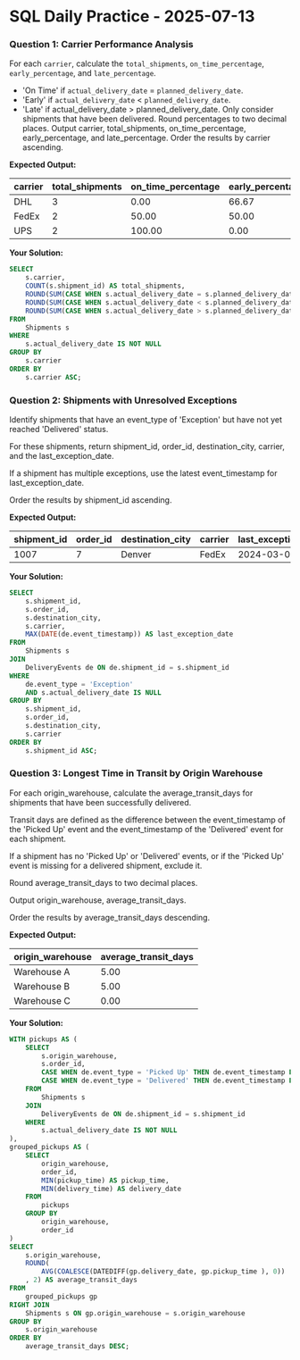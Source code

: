 # SQL Daily Practice - 2025-07-13

### Question 1: Carrier Performance Analysis

For each `carrier`, calculate the `total_shipments`, `on_time_percentage`, `early_percentage`, and `late_percentage`.

* 'On Time' if `actual_delivery_date` = `planned_delivery_date`.
* 'Early' if `actual_delivery_date` < `planned_delivery_date`.
* 'Late' if actual_delivery_date > planned_delivery_date.
  Only consider shipments that have been delivered.
  Round percentages to two decimal places.
  Output carrier, total_shipments, on_time_percentage, early_percentage, and late_percentage.
  Order the results by carrier ascending.

**Expected Output:**

| carrier | total_shipments | on_time_percentage | early_percentage | late_percentage |
| ------- | --------------- | ------------------ | ---------------- | --------------- |
| DHL     | 3               | 0.00               | 66.67            | 33.33           |
| FedEx   | 2               | 50.00              | 50.00            | 0.00            |
| UPS     | 2               | 100.00             | 0.00             | 0.00            |

**Your Solution:**

```sql
SELECT
    s.carrier,
    COUNT(s.shipment_id) AS total_shipments,
    ROUND(SUM(CASE WHEN s.actual_delivery_date = s.planned_delivery_date THEN 1 ELSE 0 END) * 100.0 / COUNT(s.shipment_id), 2) AS on_time_percentage,
    ROUND(SUM(CASE WHEN s.actual_delivery_date < s.planned_delivery_date THEN 1 ELSE 0 END) * 100.0 / COUNT(s.shipment_id), 2) AS early_percentage,
    ROUND(SUM(CASE WHEN s.actual_delivery_date > s.planned_delivery_date THEN 1 ELSE 0 END) * 100.0 / COUNT(s.shipment_id), 2) AS late_percentage
FROM
    Shipments s
WHERE
    s.actual_delivery_date IS NOT NULL
GROUP BY
    s.carrier
ORDER BY
    s.carrier ASC;

```

### Question 2: Shipments with Unresolved Exceptions

Identify shipments that have an event_type of 'Exception' but have not yet reached 'Delivered' status.

For these shipments, return shipment_id, order_id, destination_city, carrier, and the last_exception_date.

If a shipment has multiple exceptions, use the latest event_timestamp for last_exception_date.

Order the results by shipment_id ascending.

**Expected Output:**

| **shipment_id** | **order_id** | **destination_city** | **carrier** | **last_exception_date** |
| --------------------- | ------------------ | -------------------------- | ----------------- | ----------------------------- |
| 1007                  | 7                  | Denver                     | FedEx             | 2024-03-05                    |

**Your Solution:**

```sql
SELECT
	s.shipment_id,
	s.order_id,
	s.destination_city,
	s.carrier,
	MAX(DATE(de.event_timestamp)) AS last_exception_date
FROM
	Shipments s
JOIN
	DeliveryEvents de ON de.shipment_id = s.shipment_id
WHERE
	de.event_type = 'Exception'
	AND s.actual_delivery_date IS NULL
GROUP BY
	s.shipment_id,
	s.order_id,
	s.destination_city,
	s.carrier
ORDER BY
	s.shipment_id ASC;

```

### Question 3: Longest Time in Transit by Origin Warehouse

For each origin_warehouse, calculate the average_transit_days for shipments that have been successfully delivered.

Transit days are defined as the difference between the event_timestamp of the 'Picked Up' event and the event_timestamp of the 'Delivered' event for each shipment.

If a shipment has no 'Picked Up' or 'Delivered' events, or if the 'Picked Up' event is missing for a delivered shipment, exclude it.

Round average_transit_days to two decimal places.

Output origin_warehouse, average_transit_days.

Order the results by average_transit_days descending.

**Expected Output:**

| origin_warehouse | average_transit_days |
| ---------------- | -------------------- |
| Warehouse A      | 5.00                 |
| Warehouse B      | 5.00                 |
| Warehouse C      | 0.00                 |

**Your Solution:**

```sql
WITH pickups AS (
	SELECT
		s.origin_warehouse,
		s.order_id,
		CASE WHEN de.event_type = 'Picked Up' THEN de.event_timestamp END AS pickup_time,
		CASE WHEN de.event_type = 'Delivered' THEN de.event_timestamp END AS delivery_time
	FROM
		Shipments s
	JOIN
		DeliveryEvents de ON de.shipment_id = s.shipment_id
	WHERE
		s.actual_delivery_date IS NOT NULL
),
grouped_pickups AS (
	SELECT
		origin_warehouse,
		order_id,
		MIN(pickup_time) AS pickup_time,
		MIN(delivery_time) AS delivery_date
	FROM
		pickups
	GROUP BY
		origin_warehouse,
		order_id
)
SELECT
	s.origin_warehouse,
	ROUND(
		AVG(COALESCE(DATEDIFF(gp.delivery_date, gp.pickup_time ), 0))
	, 2) AS average_transit_days
FROM
	grouped_pickups gp
RIGHT JOIN
	Shipments s ON gp.origin_warehouse = s.origin_warehouse
GROUP BY
	s.origin_warehouse
ORDER BY
	average_transit_days DESC;
```
